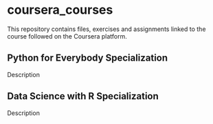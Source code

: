 # coursera_courses
This repository contains files, exercises and assignments linked to the course followed on the Coursera platform.

## Python for Everybody Specialization
Description

## Data Science with R Specialization
Description

